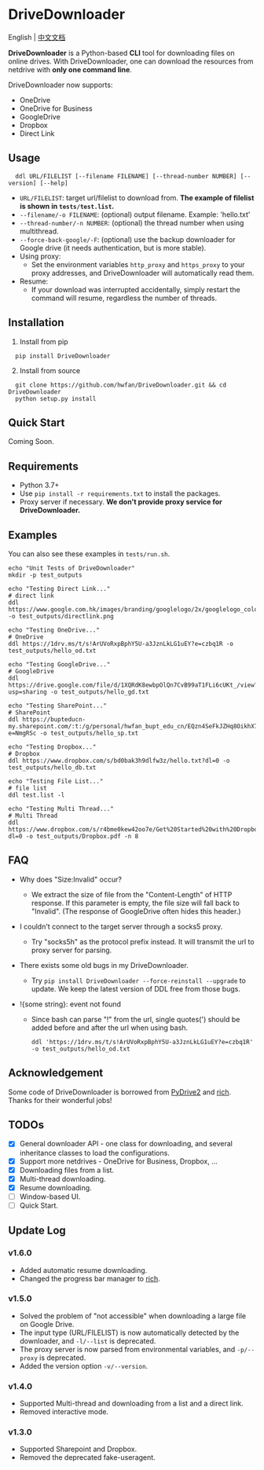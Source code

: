 # DriveDownloader

English | [中文文档](README_CN.md)

**DriveDownloader** is a Python-based **CLI** tool for downloading files on online drives. With DriveDownloader, one can download the resources from netdrive with **only one command line**. 

DriveDownloader now supports:
  - OneDrive
  - OneDrive for Business
  - GoogleDrive
  - Dropbox
  - Direct Link

## Usage

  ```
    ddl URL/FILELIST [--filename FILENAME] [--thread-number NUMBER] [--version] [--help]
  ```

  - `URL/FILELIST`: target url/filelist to download from. **The example of filelist is shown in `tests/test.list`.**
  - `--filename/-o FILENAME`: (optional) output filename. Example: 'hello.txt'
  - `--thread-number/-n NUMBER`: (optional) the thread number when using multithread.
  - `--force-back-google/-F`: (optional) use the backup downloader for Google drive (it needs authentication, but is more stable).
  - Using proxy:
      - Set the environment variables `http_proxy` and `https_proxy` to your proxy addresses, and DriveDownloader will automatically read them.
  - Resume:
      - If your download was interrupted accidentally, simply restart the command will resume, regardless the number of threads.
      
## Installation
  1. Install from pip
  ```
    pip install DriveDownloader
  ```

  2. Install from source
  ```
    git clone https://github.com/hwfan/DriveDownloader.git && cd DriveDownloader
    python setup.py install
  ```

## Quick Start
  
  Coming Soon.

## Requirements

  - Python 3.7+
  - Use `pip install -r requirements.txt` to install the packages.
  - Proxy server if necessary. **We don't provide proxy service for DriveDownloader.**
 
## Examples

  You can also see these examples in `tests/run.sh`.

  ```
  echo "Unit Tests of DriveDownloader"
  mkdir -p test_outputs

  echo "Testing Direct Link..."
  # direct link
  ddl https://www.google.com.hk/images/branding/googlelogo/2x/googlelogo_color_272x92dp.png -o test_outputs/directlink.png

  echo "Testing OneDrive..."
  # OneDrive
  ddl https://1drv.ms/t/s!ArUVoRxpBphY5U-a3JznLkLG1uEY?e=czbq1R -o test_outputs/hello_od.txt

  echo "Testing GoogleDrive..."
  # GoogleDrive
  ddl https://drive.google.com/file/d/1XQRdK8ewbpOlQn7CvB99aT1FLi6cUKt_/view?usp=sharing -o test_outputs/hello_gd.txt

  echo "Testing SharePoint..."
  # SharePoint
  ddl https://bupteducn-my.sharepoint.com/:t:/g/personal/hwfan_bupt_edu_cn/EQzn4SeFkJZHq8OikhX7X3QB97PSiNvJpPVtllBQln8EQw?e=NmgRSc -o test_outputs/hello_sp.txt

  echo "Testing Dropbox..."
  # Dropbox
  ddl https://www.dropbox.com/s/bd0bak3h9dlfw3z/hello.txt?dl=0 -o test_outputs/hello_db.txt

  echo "Testing File List..."
  # file list
  ddl test.list -l

  echo "Testing Multi Thread..."
  # Multi Thread
  ddl https://www.dropbox.com/s/r4bme0kew42oo7e/Get%20Started%20with%20Dropbox.pdf?dl=0 -o test_outputs/Dropbox.pdf -n 8
  ```

## FAQ

- Why does "Size:Invalid" occur?

  - We extract the size of file from the "Content-Length" of HTTP response. If this parameter is empty, the file size will fall back to "Invalid". (The response of GoogleDrive often hides this header.)

- I couldn't connect to the target server through a socks5 proxy.

  - Try "socks5h" as the protocol prefix instead. It will transmit the url to proxy server for parsing.

- There exists some old bugs in my DriveDownloader.

  - Try `pip install DriveDownloader --force-reinstall --upgrade` to update. We keep the latest version of DDL free from those bugs.

- !{some string}: event not found

  - Since bash can parse "!" from the url, single quotes(') should be added before and after the url when using bash.
  
    ```
    ddl 'https://1drv.ms/t/s!ArUVoRxpBphY5U-a3JznLkLG1uEY?e=czbq1R' -o test_outputs/hello_od.txt
    ```

## Acknowledgement

Some code of DriveDownloader is borrowed from [PyDrive2](https://github.com/iterative/PyDrive2) and [rich](https://github.com/Textualize/rich). Thanks for their wonderful jobs!

## TODOs

 - [x] General downloader API - one class for downloading, and several inheritance classes to load the configurations.
 - [x] Support more netdrives - OneDrive for Business, Dropbox, ...
 - [x] Downloading files from a list.
 - [x] Multi-thread downloading.
 - [x] Resume downloading.
 - [ ] Window-based UI.
 - [ ] Quick Start.

## Update Log

### v1.6.0

- Added automatic resume downloading.
- Changed the progress bar manager to [rich](https://github.com/Textualize/rich).

### v1.5.0

- Solved the problem of "not accessible" when downloading a large file on Google Drive.
- The input type (URL/FILELIST) is now automatically detected by the downloader, and `-l/--list` is deprecated.
- The proxy server is now parsed from environmental variables, and `-p/--proxy` is deprecated.
- Added the version option `-v/--version`.

### v1.4.0

- Supported Multi-thread and downloading from a list and a direct link.
- Removed interactive mode.

### v1.3.0

- Supported Sharepoint and Dropbox.
- Removed the deprecated fake-useragent.